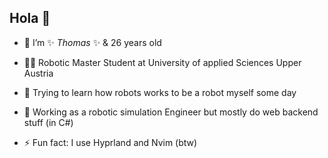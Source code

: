 ## Hola 👋

- 🔭 I’m ✨ _Thomas_ ✨ & 26 years old
- 👨‍🎓 Robotic Master Student at University of applied Sciences Upper Austria
- 🤖 Trying to learn how robots works to be a robot myself some day
- 🤔 Working as a robotic simulation Engineer but mostly do web backend stuff (in C#)

- ⚡ Fun fact: I use Hyprland and Nvim (btw)

